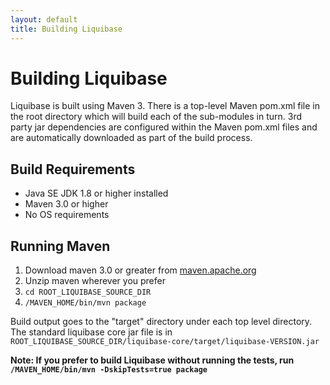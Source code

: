 ```yaml
---
layout: default
title: Building Liquibase
---
```


# Building Liquibase

Liquibase is built using Maven 3. There is a top-level Maven pom.xml file in the root directory which will build each of the sub-modules in turn.
3rd party jar dependencies are configured within the Maven pom.xml files and are automatically downloaded as part of the build process.

## Build Requirements

* Java SE JDK 1.8 or higher installed
* Maven 3.0 or higher
* No OS requirements

## Running Maven

1. Download maven 3.0 or greater from [maven.apache.org](http://maven.apache.org)
1. Unzip maven wherever you prefer
1. `cd ROOT_LIQUIBASE_SOURCE_DIR`
1. `/MAVEN_HOME/bin/mvn package`

Build output goes to the "target" directory under each top level directory. The standard liquibase core jar file is in `ROOT_LIQUIBASE_SOURCE_DIR/liquibase-core/target/liquibase-VERSION.jar`

**Note: If you prefer to build Liquibase without running the tests, run `/MAVEN_HOME/bin/mvn -DskipTests=true package`**

